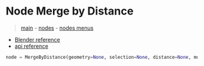 # Node Merge by Distance

> [main](../structure.md) - [nodes](nodes.md) - [nodes menus](nodes_menus.md)

- [Blender reference](https://docs.blender.org/manual/en/latest/modeling/geometry_nodes/geometry/merge_by_distance.html)
 - [api reference]({node.blender_python_ref})

```python
node = MergeByDistance(geometry=None, selection=None, distance=None, mode='ALL')```
